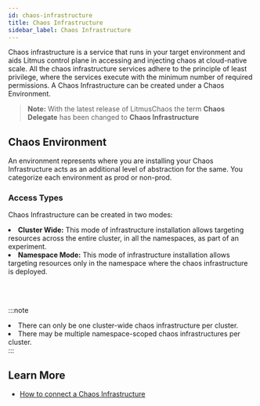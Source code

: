 ```yaml
---
id: chaos-infrastructure
title: Chaos Infrastructure
sidebar_label: Chaos Infrastructure
---
```


Chaos infrastructure is a service that runs in your target environment and aids Litmus control plane in accessing and injecting chaos at cloud-native scale. All the chaos infrastructure services adhere to the principle of least privilege, where the services execute with the minimum number of required permissions. A Chaos Infrastructure can be created under a Chaos Environment.

> **Note:** With the latest release of LitmusChaos the term **Chaos Delegate** has been changed to **Chaos Infrastructure**

## Chaos Environment

An environment represents where you are installing your Chaos Infrastructure acts as an additional level of abstraction for the same. You categorize each environment as prod or non-prod.

### Access Types

Chaos Infrastructure can be created in two modes:

<li><b>Cluster Wide:</b> This mode of infrastructure installation allows targeting resources across the entire cluster, in all the namespaces, as part of an experiment.</li> 
<li><b>Namespace Mode:</b> This mode of infrastructure installation allows targeting resources only in the namespace where the chaos infrastructure is deployed.</li>

<br/><br/>

:::note

 <li>There can only be one cluster-wide chaos infrastructure per cluster.</li>
 <li>There may be multiple namespace-scoped chaos infrastructures per cluster.</li>
:::

## Learn More

- [How to connect a Chaos Infrastructure](../user-guides/chaos-infrastructure-installation.md)
